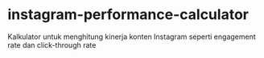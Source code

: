 # instagram-performance-calculator
Kalkulator untuk menghitung kinerja konten Instagram seperti engagement rate dan click-through rate
